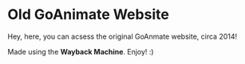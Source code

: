 # Old GoAnimate Website

Hey, here, you can acsess the original GoAnmate website, circa 2014!

Made using the **Wayback Machine**. Enjoy! :)
